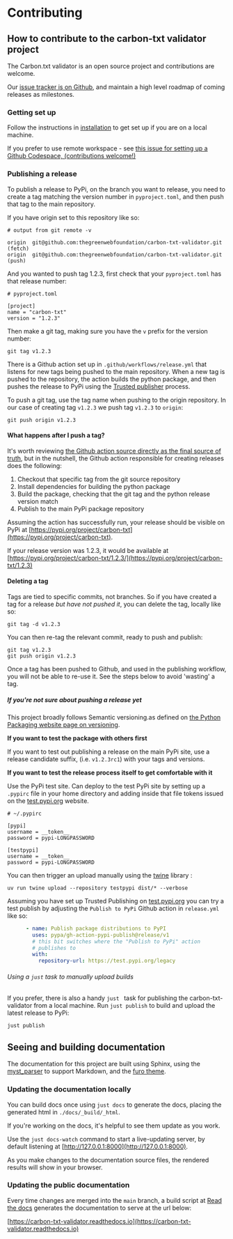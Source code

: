 # Contributing

## How to contribute to the carbon-txt validator project

The Carbon.txt validator is an open source project and contributions are welcome.

Our [issue tracker is on Github](https://github.com/thegreenwebfoundation/carbon-txt-validator/issues), and maintain a high level roadmap of coming releases as milestones.


### Getting set up

Follow the instructions in [installation](installation.md) to get set up if you are on a local machine.

If you prefer to use remote workspace - see [this issue for setting up a Github Codespace, (contributions welcome!)](https://github.com/thegreenwebfoundation/carbon-txt-validator/issues/29)


### Publishing a release

To publish a release to PyPi, on the branch you want to release, you need to create a tag matching the version number in `pyproject.toml`, and then push that tag to the main repository.

If you have origin set to this repository like so:

```
# output from git remote -v

origin  git@github.com:thegreenwebfoundation/carbon-txt-validator.git (fetch)
origin  git@github.com:thegreenwebfoundation/carbon-txt-validator.git (push)
```

And you wanted to push tag 1.2.3, first check that your `pyproject.toml` has that release number:

```
# pyproject.toml

[project]
name = "carbon-txt"
version = "1.2.3"
```

Then make a git tag, making sure you have the `v` prefix for the version number:

```
git tag v1.2.3
```

There is a Github action set up in `.github/workflows/release.yml` that listens for new tags being pushed to the main repository. When a new tag is pushed to the repository, the action builds the python package, and then pushes the release to PyPi using the [Trusted publisher](https://docs.pypi.org/trusted-publishers/) process.

To push a git tag, use the tag name when pushing to the origin repository. In our case of creating  tag `v1.2.3` we push tag `v1.2.3` to `origin`:

```
git push origin v1.2.3
```

#### What happens after I push a tag?

It's worth reviewing [the Github action source directly as the final source of truth](https://github.com/thegreenwebfoundation/carbon-txt-validator/blob/main/.github/workflows/release.yml), but in the nutshell, the Github action responsible for creating releases does the following:

1. Checkout that specific tag from the git source repository
2. Install dependencies for building the python package
3. Build the package, checking that the git tag and the python release version match
4. Publish to the main PyPi package repository

Assuming the action has successfully run, your release should be visible on PyPi at [https://pypi.org/project/carbon-txt](https://pypi.org/project/carbon-txt).

If your release version was 1.2.3, it would be available at [https://pypi.org/project/carbon-txt/1.2.3/](https://pypi.org/project/carbon-txt/1.2.3)


#### Deleting a tag

Tags are tied to specific commits, not branches. So if you have created a tag for a release _but have not pushed it_, you can delete the tag, locally like so:

```
git tag -d v1.2.3
```

You can then re-tag the relevant commit, ready to push and publish:

```
git tag v1.2.3
git push origin v1.2.3
```

Once a tag has been pushed to Github, and used in the publishing workflow, you will not be able to re-use it. See the steps below to avoid 'wasting' a tag.

##### If you're not sure about pushing a release yet

This project broadly follows Semantic versioning.as defined on [the Python Packaging website page on versioning](https://packaging.python.org/en/latest/discussions/versioning/).

**If you want to test the package with others first**

If you want to test out publishing a release on the main PyPi site, use a release candidate suffix, (i.e. `v1.2.3rc1`) with your tags and versions.


**If you want to test the release process itself to get comfortable with it**

Use the PyPi test site. Can deploy to the test PyPi site by setting up a `.pypirc` file in your home directory and adding inside that file tokens issued on the [test.pypi.org](https://test.pypi.org) website.

```
# ~/.pypirc

[pypi]
username = __token__
password = pypi-LONGPASSWORD

[testpypi]
username = __token__
password = pypi-LONGPASSWORD
```

You can then trigger an upload manually using the [twine](https://pypi.org/project/twine/) library :

```
uv run twine upload --repository testpypi dist/* --verbose
```

Assuming you have set up Trusted Publishing on [test.pypi.org](https://test.pypi.org) you can try a test publish by adjusting the `Publish to PyPi` Github action in `release.yml` like so:

```yaml
      - name: Publish package distributions to PyPI
        uses: pypa/gh-action-pypi-publish@release/v1
        # this bit switches where the "Publish to PyPi" action
        # publishes to
        with:
          repository-url: https://test.pypi.org/legacy
```

###### Using a `just` task to manually upload builds

If you prefer, there is also a handy `just ` task for publishing the carbon-txt-validator from a local machine. Run `just publish` to build and upload the latest release to PyPi:

```
just publish
```



## Seeing and building documentation

The documentation for this project are built using Sphinx, using the [myst_parser](https://myst-parser.readthedocs.io/en/latest/intro.html) to support Markdown, and the [furo theme](https://github.com/pradyunsg/furo).

### Updating the documentation locally

You can build docs once using `just docs` to generate the docs, placing the generated html in `./docs/_build/_html`.

If you're working on the docs, it's helpful to see them update as you work.

Use the `just docs-watch` command to start a live-updating server, by default listening at [http://127.0.0.1:8000](http://127.0.0.1:8000).

As you make changes to the documentation source files, the rendered results will show in your browser.

### Updating the public documentation

Every time changes are merged into the `main` branch, a build script at [Read the docs](https://about.readthedocs.com/?ref=readthedocs.org) generates the documentation to serve at the url below:

[https://carbon-txt-validator.readthedocs.io](https://carbon-txt-validator.readthedocs.io)
